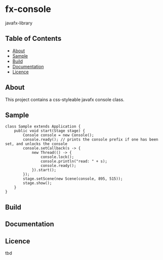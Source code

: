 # fx-console
javafx-library

## Table of Contents
- [About](#about)
- [Sample](#sample)
- [Build](#build)
- [Documentation](#documentation)
- [Licence](#licence)

## About
This project contains a css-styleable javafx console class.

## Sample
    class Sample extends Application {
        public void start(Stage stage) {
            Console console = new Console();
            console.ready(); // prints the console prefix if one has been set, and unlocks the console
            console.setCallback(s -> {
                new Thread(() -> {
                    console.lock();
                    console.println("read: " + s);
                    console.ready();
                }).start();
            });
            stage.setScene(new Scene(console, 895, 515));
            stage.show();
        }
    }
 
## Build

## Documentation

## Licence
tbd